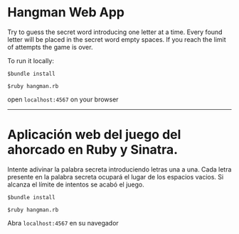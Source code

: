 # Hangman Web App 

Try to guess the secret word introducing one letter at a time. Every found letter will be placed in the secret word empty spaces. If you reach the limit of attempts the game is over.

To run it locally:

`$bundle install`

`$ruby hangman.rb`

open `localhost:4567` on your browser


-------------------------------------------------

# Aplicación web del juego del ahorcado en Ruby y Sinatra.

Intente adivinar la palabra secreta introduciendo letras una a una. Cada letra presente en la palabra secreta ocupará el lugar de los espacios vacios. Si alcanza el límite de intentos se acabó el juego.

`$bundle install`

`$ruby hangman.rb`

Abra `localhost:4567` en su navegador